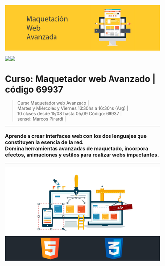 <img src="extras/imgs/git-header.png">

<img src="https://img.shields.io/badge/HTML-F38454?style=for-the-badge&logo=html5&logoColor=white"><img src="https://img.shields.io/badge/CSS-1490fc?&style=for-the-badge&logo=css3&logoColor=white">

# Curso: Maquetador web Avanzado  |  código 69937

> Curso Maquetador web Avanzado |   
> Martes y Miércoles y Viernes 13:30hs a 16:30hs (Arg) |  
> 10 clases desde 15/08 hasta 05/09
> Código: 69937 |  
> sensei: Marcos Pinardi |

--- 

### Aprende a crear interfaces web con los dos lenguajes que constituyen la esencia de la red.<br> Domina herramientas avanzadas de maquetado, incorpora efectos, animaciones y estilos para realizar webs impactantes.

---





<img src="extras/imgs/separador.png"> 
<img src="extras/imgs/git-footer.png"> 